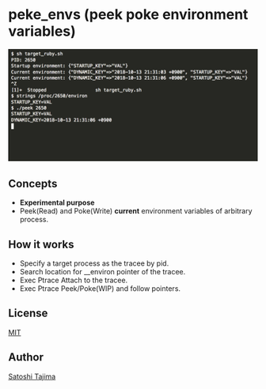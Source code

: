 # peke_envs (peek poke environment variables)

[![asciicast](./docs/asciinema.png)](https://asciinema.org/a/206309)

## Concepts

* **Experimental purpose**
* Peek(Read) and Poke(Write) **current** environment variables of arbitrary process.


## How it works

* Specify a target process as the tracee by pid.
* Search location for __environ pointer of the tracee.
* Exec Ptrace Attach to the tracee.
* Exec Ptrace Peek/Poke(WIP) and follow pointers.

## License

[MIT](./LICENSE)

## Author

[Satoshi Tajima](https://github.com/s-tajima)

